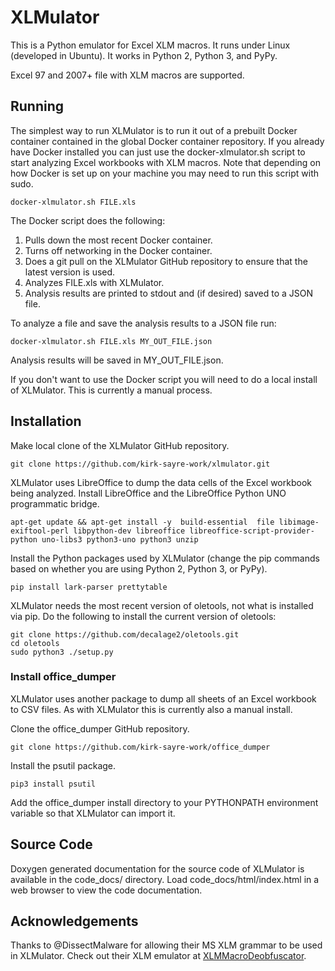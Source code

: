 # XLMulator

This is a Python emulator for Excel XLM macros. It runs under Linux
(developed in Ubuntu). It works in Python 2, Python 3, and PyPy.

Excel 97 and 2007+ file with XLM macros are supported.

## Running

The simplest way to run XLMulator is to run it out of a prebuilt
Docker container contained in the global Docker container
repository. If you already have Docker installed you can just use the
docker-xlmulator.sh script to start analyzing Excel workbooks with XLM
macros. Note that depending on how Docker is set up on your machine you
may need to run this script with sudo.

`docker-xlmulator.sh FILE.xls`

The Docker script does the following:

1. Pulls down the most recent Docker container.
2. Turns off networking in the Docker container.
3. Does a git pull on the XLMulator GitHub repository to ensure that the
   latest version is used.
4. Analyzes FILE.xls with XLMulator.
5. Analysis results are printed to stdout and (if desired) saved to a
   JSON file.

To analyze a file and save the analysis results to a JSON file run:

`docker-xlmulator.sh FILE.xls MY_OUT_FILE.json`

Analysis results will be saved in MY_OUT_FILE.json.

If you don't want to use the Docker script you will need to do a local
install of XLMulator. This is currently a manual process.

## Installation

Make local clone of the XLMulator GitHub repository.

`git clone https://github.com/kirk-sayre-work/xlmulator.git`

XLMulator uses LibreOffice to dump the data cells of the Excel
workbook being analyzed. Install LibreOffice and the LibreOffice
Python UNO programmatic bridge.

`
apt-get update && apt-get install -y 
	build-essential 
	file
      	libimage-exiftool-perl
	libpython-dev
        libreoffice
        libreoffice-script-provider-python
        uno-libs3
        python3-uno
        python3
        unzip
`

Install the Python packages used by XLMulator (change the pip commands
based on whether you are using Python 2, Python 3, or PyPy).

`pip install lark-parser prettytable`

XLMulator needs the most recent version of oletools, not what is
installed via pip. Do the following to install the current version of
oletools:

```
git clone https://github.com/decalage2/oletools.git
cd oletools
sudo python3 ./setup.py
```

### Install office_dumper

XLMulator uses another package to dump all sheets of an Excel workbook
to CSV files. As with XLMulator this is currently also a manual
install.

Clone the office_dumper GitHub repository.

`git clone https://github.com/kirk-sayre-work/office_dumper`

Install the psutil package.

`pip3 install psutil`

Add the office_dumper install directory to your PYTHONPATH environment
variable so that XLMulator can import it.

## Source Code

Doxygen generated documentation for the source code of XLMulator is
available in the code_docs/ directory. Load code_docs/html/index.html in a
web browser to view the code documentation.

## Acknowledgements

Thanks to @DissectMalware for allowing their MS XLM grammar to be used in
XLMulator. Check out their XLM emulator at
[XLMMacroDeobfuscator](https://github.com/DissectMalware/XLMMacroDeobfuscator/).
